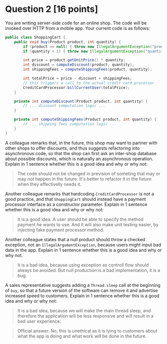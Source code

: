 # Question 2 [16 points]

You are writing server-side code for an online shop. The code will be invoked over HTTP from a mobile app. Your current code is as follows:

```java
public class ShoppingCart {
    public void buy(Product product, int quantity) {
        if (product == null) { throw new IllegalArgumentException("product cannot be null"); }
        if (quantity < 1) { throw new IllegalArgumentException("quantity must be at least 1"); }

        int price = product.getUnitPrice() * quantity;
        int discount = computeDiscount(product, quantity);
        int shippingFees = computeShippingFees(product, quantity);

        int totalPrice = price - discount + shippingFees;
        // this triggers a call to the actual credit card processor
        CreditCardProcessor.billCurrentUser(totalPrice);
    }

    private int computeDiscount(Product product, int quantity) {
        // ... discount computation logic ...
    }

    private int computeShippingFees(Product product, int quantity) {
        // ... shipping fees computation logic ...
    }
}
```

A colleague remarks that, in the future, this shop may want to partner with other shops to offer discounts,
and thus suggests refactoring into asynchronous code, so that the shop can first ask an inter-shop database
about possible discounts, which is naturally an asynchronous operation.
Explain in 1 sentence whether this is a good idea and why or why not:

> The code should not be changed in prevision of someting that may or may not happen in the future. It's better to refactor it in the future when they effectivelly needs it.

Another colleague remarks that hardcoding `CreditCardProcessor` is not a good practice,
and that `ShoppingCart` should instead have a payment processor interface as a constructor parameter.
Explain in 1 sentence whether this is a good idea and why or why not:

> It is a good idea. A user should be able to specify the method payment he wants to use. And it will also make unit testing easier, by injecting fake payment processor method.

Another colleague states that a null product should throw a checked exception,
not an `IllegalArgumentException`, because users might input bad data in the app.
Explain in 1 sentence whether this is a good idea and why or why not.

> It is a bad idea, because using exception as controll flow should always be avoided. But null production is a bad implementation, it is a bug.

A sales representative suggests adding a `Thread.sleep` call at the beginning of `buy`,
so that a future version of the software can remove it and advertise increased speed to customers.
Explain in 1 sentence whether this is a good idea and why or why not:

> It is a bad idea, because we will make the main thread sleep, and therefore the application will be less responsive and will result in a bad user experience.

> Official answer: No, this is unethical as it is lying to customers about what the app is doing and what work will be done in the future.
